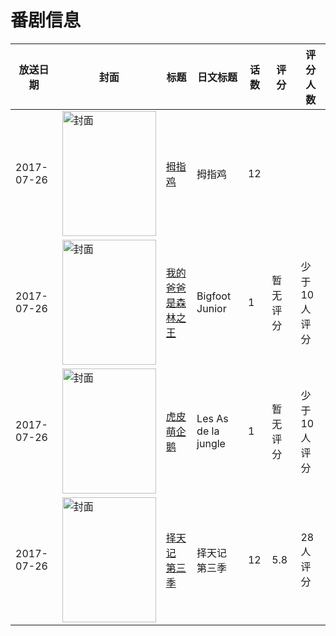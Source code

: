 # 番剧信息

|放送日期|封面|标题|日文标题|话数|评分|评分人数|
|---|---|---|---|---|---|---|
|2017-07-26|<img src="https://lain.bgm.tv/pic/cover/c/6f/32/228445_8yx3D.jpg" alt="封面" style="width:150px;height:200px;object-fit:cover;">|[拇指鸡](https://bangumi.tv/subject/228445)|拇指鸡|12|||
|2017-07-26|<img src="https://lain.bgm.tv/pic/cover/c/1c/ac/344605_nAASn.jpg" alt="封面" style="width:150px;height:200px;object-fit:cover;">|[我的爸爸是森林之王](https://bangumi.tv/subject/344605)|Bigfoot Junior|1|暂无评分|少于10人评分|
|2017-07-26|<img src="https://lain.bgm.tv/pic/cover/c/c0/80/240537_qqBSB.jpg" alt="封面" style="width:150px;height:200px;object-fit:cover;">|[虎皮萌企鹅](https://bangumi.tv/subject/240537)|Les As de la jungle|1|暂无评分|少于10人评分|
|2017-07-26|<img src="https://lain.bgm.tv/pic/cover/c/61/68/219144_G1d8o.jpg" alt="封面" style="width:150px;height:200px;object-fit:cover;">|[择天记 第三季](https://bangumi.tv/subject/219144)|择天记 第三季|12|5.8|28人评分|
